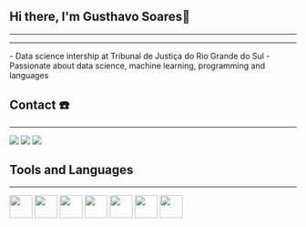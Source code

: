 ## Hi there, I'm Gusthavo Soares👋
---
<hr>
- Data science intership at Tribunal de Justiça do Rio Grande do Sul
- Passionate about data science, machine learning, programming and languages


## Contact ☎️
---
<div>
  <a href="https://www.youtube.com/channel/UCe9Xp8A2wH2cfCZwjW_eUWA" target="_blank"><img loading="lazy" src="https://img.shields.io/badge/YouTube-FF0000?style=for-the-badge&logo=youtube&logoColor=white" target="_blank"></a>
  <a href = "mailto:gusthavorsoares@gmail.com"><img loading="lazy" src="https://img.shields.io/badge/Gmail-D14836?style=for-the-badge&logo=gmail&logoColor=white" target="_blank"></a>
  <a href="https://www.linkedin.com/in/gusthavosoares/" target="_blank"><img loading="lazy" src="https://img.shields.io/badge/-LinkedIn-%230077B5?style=for-the-badge&logo=linkedin&logoColor=white" target="_blank"></a>   
</div>

## Tools and Languages
---
<div>          
  <img loading="lazy" src="https://cdn.jsdelivr.net/gh/devicons/devicon@latest/icons/amazonwebservices/amazonwebservices-original-wordmark.svg" width="40" height="40"/>
  <img loading="lazy" src="https://cdn.jsdelivr.net/gh/devicons/devicon@latest/icons/sqldeveloper/sqldeveloper-plain.svg" width="40" height="40" />
  <img loading="lazy" src="https://cdn.jsdelivr.net/gh/devicons/devicon@latest/icons/mysql/mysql-original.svg" width="40" height="40" />
  <img loading="lazy" src="https://cdn.jsdelivr.net/gh/devicons/devicon@latest/icons/python/python-plain.svg" width="40" height="40" />
  <img  loading="lazy" src="https://cdn.jsdelivr.net/gh/devicons/devicon@latest/icons/mongodb/mongodb-plain-wordmark.svg" width="40" height="40" />
  <img loading="lazy"src="https://cdn.jsdelivr.net/gh/devicons/devicon@latest/icons/django/django-plain-wordmark.svg" width="40" height="40" />
  <img loading="lazy" src="https://cdn.jsdelivr.net/gh/devicons/devicon@latest/icons/git/git-original.svg" width="40" height="40" />   
</div>
  
